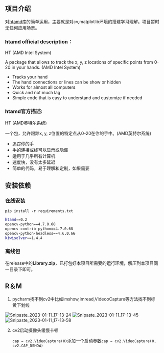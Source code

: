 ## 项目介绍

对[htamd](https://pypi.org/project/htamd/)库的简单运用，主要就是对cv,matplotlib环境的搭建学习理解。项目暂时无任何应用场景。

### htamd official description：

HT (AMD Intel System) 

A package that allows to track the x, y, z locations of specific points from 0-20 in your hands. (AMD Intel System)

- Tracks your hand
- The hand connections or lines can be show or hidden
- Works for almost all computers
- Quick and not much lag
- Simple code that is easy to understand and customize if needed

### htamd官方描述:

HT (AMD英特尔系统)

一个包，允许跟踪x, y, z位置的特定点从0-20在你的手中。(AMD英特尔系统)

- 追踪你的手
- 手的连接或线可以显示或隐藏
- 适用于几乎所有计算机
- 速度快，没有太多延迟
- 简单的代码，易于理解和定制，如果需要

## 安装依赖

### 在线安装

`pip install -r requirements.txt`

```bash
htamd==0.2
opencv-python==4.7.0.68
opencv-contrib-python==4.7.0.68
opencv-python-headless==4.6.0.66
kiwisolver==1.4.4
```

### 离线包

在release中的**Library.zip**，已打包好本项目所需要的运行环境，解压到本项目同一目录下即可。

## R＆M

1. pycharm找不到cv2中比如imshow,imread,VideooCapture等方法找不到标黄下划线

![Snipaste_2023-01-11_17-13-24](https://i2.100024.xyz/2023/01/11/scnhfw.webp)
![Snipaste_2023-01-11_17-13-45](https://i2.100024.xyz/2023/01/11/scnh17.webp)
![Snipaste_2023-01-11_17-13-58](https://i2.100024.xyz/2023/01/11/scnnf3.webp)

2. cv2启动摄像头缓慢卡顿

   `cap = cv2.VideoCapture(0)`添加一个启动参数`cap = cv2.VideoCapture(0, cv2.CAP_DSHOW)`

   
